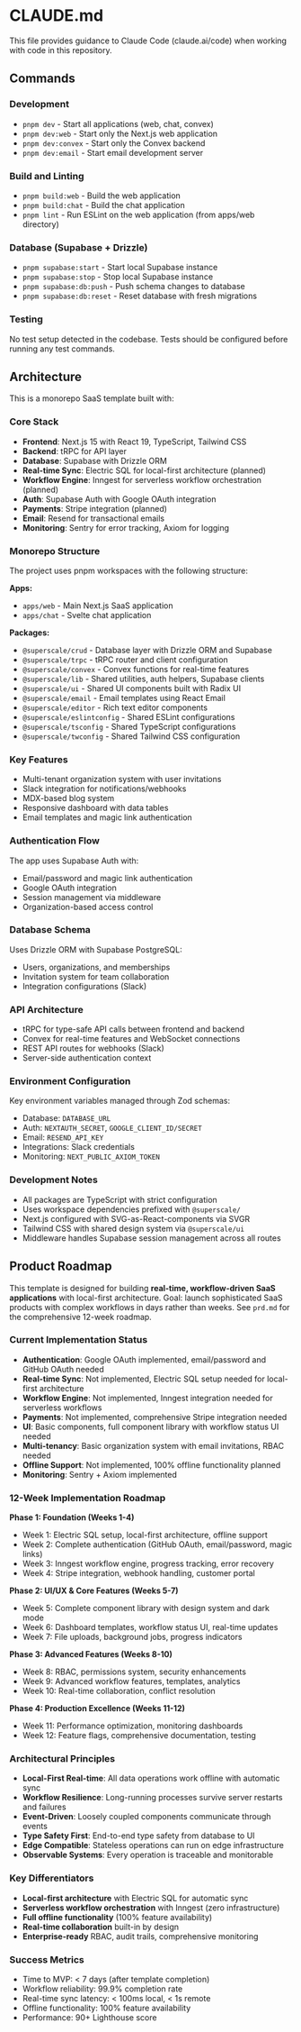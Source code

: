 # CLAUDE.md

This file provides guidance to Claude Code (claude.ai/code) when working with code in this repository.

## Commands

### Development
- `pnpm dev` - Start all applications (web, chat, convex)
- `pnpm dev:web` - Start only the Next.js web application
- `pnpm dev:convex` - Start only the Convex backend
- `pnpm dev:email` - Start email development server

### Build and Linting
- `pnpm build:web` - Build the web application
- `pnpm build:chat` - Build the chat application
- `pnpm lint` - Run ESLint on the web application (from apps/web directory)

### Database (Supabase + Drizzle)
- `pnpm supabase:start` - Start local Supabase instance
- `pnpm supabase:stop` - Stop local Supabase instance
- `pnpm supabase:db:push` - Push schema changes to database
- `pnpm supabase:db:reset` - Reset database with fresh migrations

### Testing
No test setup detected in the codebase. Tests should be configured before running any test commands.


## Architecture

This is a monorepo SaaS template built with:

### Core Stack
- **Frontend**: Next.js 15 with React 19, TypeScript, Tailwind CSS
- **Backend**: tRPC for API layer
- **Database**: Supabase with Drizzle ORM
- **Real-time Sync**: Electric SQL for local-first architecture (planned)
- **Workflow Engine**: Inngest for serverless workflow orchestration (planned)
- **Auth**: Supabase Auth with Google OAuth integration
- **Payments**: Stripe integration (planned)
- **Email**: Resend for transactional emails
- **Monitoring**: Sentry for error tracking, Axiom for logging

### Monorepo Structure
The project uses pnpm workspaces with the following structure:

**Apps:**
- `apps/web` - Main Next.js SaaS application
- `apps/chat` - Svelte chat application

**Packages:**
- `@superscale/crud` - Database layer with Drizzle ORM and Supabase
- `@superscale/trpc` - tRPC router and client configuration
- `@superscale/convex` - Convex functions for real-time features
- `@superscale/lib` - Shared utilities, auth helpers, Supabase clients
- `@superscale/ui` - Shared UI components built with Radix UI
- `@superscale/email` - Email templates using React Email
- `@superscale/editor` - Rich text editor components
- `@superscale/eslintconfig` - Shared ESLint configurations
- `@superscale/tsconfig` - Shared TypeScript configurations
- `@superscale/twconfig` - Shared Tailwind CSS configuration

### Key Features
- Multi-tenant organization system with user invitations
- Slack integration for notifications/webhooks
- MDX-based blog system
- Responsive dashboard with data tables
- Email templates and magic link authentication

### Authentication Flow
The app uses Supabase Auth with:
- Email/password and magic link authentication
- Google OAuth integration
- Session management via middleware
- Organization-based access control

### Database Schema
Uses Drizzle ORM with Supabase PostgreSQL:
- Users, organizations, and memberships
- Invitation system for team collaboration
- Integration configurations (Slack)

### API Architecture
- tRPC for type-safe API calls between frontend and backend
- Convex for real-time features and WebSocket connections
- REST API routes for webhooks (Slack)
- Server-side authentication context

### Environment Configuration
Key environment variables managed through Zod schemas:
- Database: `DATABASE_URL`
- Auth: `NEXTAUTH_SECRET`, `GOOGLE_CLIENT_ID/SECRET`
- Email: `RESEND_API_KEY`
- Integrations: Slack credentials
- Monitoring: `NEXT_PUBLIC_AXIOM_TOKEN`

### Development Notes
- All packages are TypeScript with strict configuration
- Uses workspace dependencies prefixed with `@superscale/`
- Next.js configured with SVG-as-React-components via SVGR
- Tailwind CSS with shared design system via `@superscale/ui`
- Middleware handles Supabase session management across all routes

## Product Roadmap

This template is designed for building **real-time, workflow-driven SaaS applications** with local-first architecture. Goal: launch sophisticated SaaS products with complex workflows in days rather than weeks. See `prd.md` for the comprehensive 12-week roadmap.

### Current Implementation Status
- **Authentication**: Google OAuth implemented, email/password and GitHub OAuth needed
- **Real-time Sync**: Not implemented, Electric SQL setup needed for local-first architecture
- **Workflow Engine**: Not implemented, Inngest integration needed for serverless workflows
- **Payments**: Not implemented, comprehensive Stripe integration needed
- **UI**: Basic components, full component library with workflow status UI needed
- **Multi-tenancy**: Basic organization system with email invitations, RBAC needed
- **Offline Support**: Not implemented, 100% offline functionality planned
- **Monitoring**: Sentry + Axiom implemented

### 12-Week Implementation Roadmap

**Phase 1: Foundation (Weeks 1-4)**
- Week 1: Electric SQL setup, local-first architecture, offline support
- Week 2: Complete authentication (GitHub OAuth, email/password, magic links)
- Week 3: Inngest workflow engine, progress tracking, error recovery
- Week 4: Stripe integration, webhook handling, customer portal

**Phase 2: UI/UX & Core Features (Weeks 5-7)**
- Week 5: Complete component library with design system and dark mode
- Week 6: Dashboard templates, workflow status UI, real-time updates
- Week 7: File uploads, background jobs, progress indicators

**Phase 3: Advanced Features (Weeks 8-10)**
- Week 8: RBAC, permissions system, security enhancements
- Week 9: Advanced workflow features, templates, analytics
- Week 10: Real-time collaboration, conflict resolution

**Phase 4: Production Excellence (Weeks 11-12)**
- Week 11: Performance optimization, monitoring dashboards
- Week 12: Feature flags, comprehensive documentation, testing

### Architectural Principles
- **Local-First Real-time**: All data operations work offline with automatic sync
- **Workflow Resilience**: Long-running processes survive server restarts and failures
- **Event-Driven**: Loosely coupled components communicate through events
- **Type Safety First**: End-to-end type safety from database to UI
- **Edge Compatible**: Stateless operations can run on edge infrastructure
- **Observable Systems**: Every operation is traceable and monitorable

### Key Differentiators
- **Local-first architecture** with Electric SQL for automatic sync
- **Serverless workflow orchestration** with Inngest (zero infrastructure)
- **Full offline functionality** (100% feature availability)
- **Real-time collaboration** built-in by design
- **Enterprise-ready** RBAC, audit trails, comprehensive monitoring

### Success Metrics
- Time to MVP: < 7 days (after template completion)
- Workflow reliability: 99.9% completion rate
- Real-time sync latency: < 100ms local, < 1s remote
- Offline functionality: 100% feature availability
- Performance: 90+ Lighthouse score